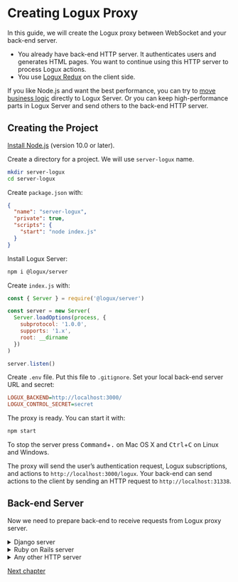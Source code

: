 # Creating Logux Proxy

In this guide, we will create the Logux proxy between WebSocket and your back-end server.

* You already have back-end HTTP server. It authenticates users and generates HTML pages. You want to continue using this HTTP server to process Logux actions.
* You use [Logux Redux] on the client side.

If you like Node.js and want the best performance, you can try to [move business logic] directly to Logux Server. Or you can keep high-performance parts in Logux Server and send others to the back-end HTTP server.

[move business logic]: ./node-server.md
[Logux Redux]: ./replace-redux.md


## Creating the Project

[Install Node.js] (version 10.0 or later).

Create a directory for a project. We will use `server-logux` name.

```sh
mkdir server-logux
cd server-logux
```

Create `package.json` with:

```json
{
  "name": "server-logux",
  "private": true,
  "scripts": {
    "start": "node index.js"
  }
}
```

Install Logux Server:

```sh
npm i @logux/server
```

Create `index.js` with:

```js
const { Server } = require('@logux/server')

const server = new Server(
  Server.loadOptions(process, {
    subprotocol: '1.0.0',
    supports: '1.x',
    root: __dirname
  })
)

server.listen()
```

Create `.env` file. Put this file to `.gitignore`. Set your local back-end server URL and secret:

```ini
LOGUX_BACKEND=http://localhost:3000/
LOGUX_CONTROL_SECRET=secret
```

The proxy is ready. You can start it with:

```sh
npm start
```

To stop the server press <kbd>Command</kbd>+<kbd>.</kbd> on Mac OS X and <kbd>Ctrl</kbd>+<kbd>C</kbd> on Linux and Windows.

The proxy will send the user’s authentication request, Logux subscriptions, and actions to `http://localhost:3000/logux`. Your back-end can send actions to the client by sending an HTTP request to `http://localhost:31338`.

[Install Node.js]: https://nodejs.org/en/download/package-manager/


## Back-end Server

Now we need to prepare back-end to receive requests from Logux proxy server.

<details><summary>Django server</summary>

[`logux-django`] package adds Back-end Protocol support to Django.

Install from PyPI

```shell script
pip install logux-django
```

Install dev version from the master
```shell script
pip install -e git://github.com/logux/django.git#egg=logux_django
```

Add `path(r'logux/', include('logux.urls')),` into your `urls.py`

Sets Logux settings in your `settings.py`:
```python
# Logux settings: https://logux.io/guide/starting/proxy-server/
LOGUX_CONTROL_SECRET = "secret"
LOGUX_URL = "http://localhost:31338"
LOGUX_AUTH_FUNC = (lambda user_id, token: True) if DEBUG is True else None
```

For `action` handling add `logux_actions.py` file in your app, add `ActionCommand` inheritors and implement all his
abstract methods.

Actions classes requirements:

* Set `action_type: str`
* Implement all `ActionCommand` abstracts methods
* Implement `resend` and `process` methods if you need (optional)
* import `logux` dispatcher: `from logux.dispatchers import logux`
* Register all your action handlers: `logux.actions.register(YourAction)`

For example – User rename action handler:
```python
from typing import Optional, Dict

from django.contrib.auth.models import User

from logux.core import ActionCommand, Meta, Action
from logux.dispatchers import logux


class RenameUserAction(ActionCommand):
    """ Action Handler for example from https://logux.io/protocols/backend/examples/ """

    action_type = 'user/rename'

        def resend(self, action: Action, meta: Optional[Meta]) -> Dict:
            return {'channels': [f'users/{action["user"]}']}

        def access(self, action: Action, meta: Meta) -> bool:
            return action['user'] == int(meta.user_id)

        def process(self, action: Action, meta: Optional[Meta]) -> None:
            user = User.objects.get(pk=action['user'])
            user.first_name = action['name']
            user.save()


logux.actions.register(RenameUserAction)

```

For `subsription` handling add `logux_subsriptions.py` file in your app, and `ChannelCommand` inheritors
and implement all his abstract methods.

Subscription classes requirements:

* Set `channel_pattern: str` – this is a regexp like Django's url's patters in `urls.py`
* Implement all `ChannelCommand` abstracts methods
* import `logux` dispatcher: `from logux.dispatchers import logux`
* Register all your subscription handlers: `logux.channels.register(YourChannelCommand)`

For example:
```python
from django.contrib.auth.models import User

from logux.core import ChannelCommand, Action, Meta
from logux.dispatchers import logux


class UserChannel(ChannelCommand):
    channel_pattern = r'^user/(?P<user_id>\w+)$'

    def access(self, action: Action, meta: Meta) -> bool:
        return self.params['user_id'] == meta.user_id

    def load(self, action: Action, meta: Meta) -> None:
        user = User.objects.get(pk=self.params['user_id'])
        self.send_back(
            {'type': 'user/name', 'user': 38, 'name': user.first_name}
        )


logux.channels.register(UserChannel)

```

Utils:

`logux_add(action: Action, raw_meta: Optional[Dict] = None) -> None` is low level API function to send any actions
and meta into Logux server.

If `raw_meta` is `None` just empty Dict will be passed to Logux server.

Keep in mind, in the current version `logux_add` is sync.

</details>

<details><summary>Ruby on Rails server</summary>

[`logux_rails`] gem adds Back-end Protocol support to Ruby on Rails.

Go to your Ruby on Rails application folder:

```sh
cd ../server-rails
```

Add gems to `Gemfile` and call `bundle`:

```ruby
gem 'logux_rails'
gem 'dotenv-rails', groups: [:development, :test]
```

Create `.env` file. Put this file to `.gitignore`.

```ini
LOGUX_CONTROL_SECRET=secret
LOGUX_URL=http://localhost:31338/
```

Create `config/initializers/logux.rb` file:

```ruby
Logux.configuration do |config|
  config.password = ENV['LOGUX_CONTROL_SECRET']
  config.logux_host = ENV['LOGUX_URL']

  config.auth_rule = lambda do |user_id, token|
    # Allow only local users until we will have a proper authentication
    Rails.env.development?
  end
end
```

Add Logux to `config/routes.rb`:

```diff
  Amplifr::Application.routes.draw do
+   mount Logux::Engine, at: '/'
```

</details>
<details><summary>Any other HTTP server</summary>

1. Read about **[Logux Back-end Protocol]**.
2. Implement protocol on your HTTP server.
3. Feel free to ask for help in [Logux support chat].
4. You will need proper storage to keep Logux proxy URL and secret. We recommend using `.env` with the library to support this file in your environment.

   ```ini
   LOGUX_CONTROL_SECRET=secret
   LOGUX_URL=http://localhost:31338/
   ```

[Logux support chat]: https://gitter.im/logux/logux

</details>

[Logux Back-end Protocol]: ../../protocols/backend/spec.md
[`logux_rails`]: https://github.com/logux/logux_rails
[`logux-django`]: https://github.com/logux/django

[Next chapter](./replace-redux.md)
